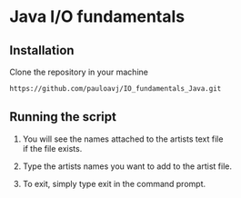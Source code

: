 # Java I/O fundamentals

## Installation
Clone the repository in your machine
```bash
https://github.com/pauloavj/IO_fundamentals_Java.git
```

## Running the script

 
1. You will see the names attached to the artists text file  
if the file exists.  

2. Type the artists names you want to add to the artist file.  

3. To exit, simply type exit in the command prompt.
